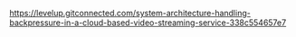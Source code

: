 
https://levelup.gitconnected.com/system-architecture-handling-backpressure-in-a-cloud-based-video-streaming-service-338c554657e7